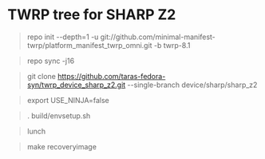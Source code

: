 # TWRP tree for SHARP Z2

>repo init --depth=1 -u git://github.com/minimal-manifest-twrp/platform_manifest_twrp_omni.git -b twrp-8.1

>repo sync -j16

>git clone https://github.com/taras-fedora-syn/twrp_device_sharp_z2.git --single-branch device/sharp/sharp_z2

>export USE_NINJA=false

>. build/envsetup.sh

>lunch

>make recoveryimage
